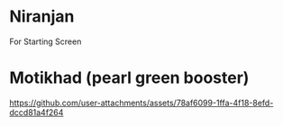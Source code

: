 # Niranjan
For Starting Screen 

# Motikhad (pearl green booster)


https://github.com/user-attachments/assets/78af6099-1ffa-4f18-8efd-dccd81a4f264

